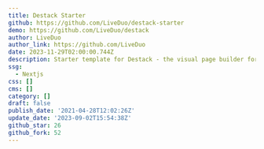 ```yaml
---
title: Destack Starter
github: https://github.com/LiveDuo/destack-starter
demo: https://github.com/LiveDuo/destack
author: LiveDuo
author_link: https://github.com/LiveDuo
date: 2023-11-29T02:00:00.744Z
description: Starter template for Destack - the visual page builder for Next.js.
ssg:
  - Nextjs
css: []
cms: []
category: []
draft: false
publish_date: '2021-04-28T12:02:26Z'
update_date: '2023-09-02T15:54:38Z'
github_star: 26
github_fork: 52
---
```

